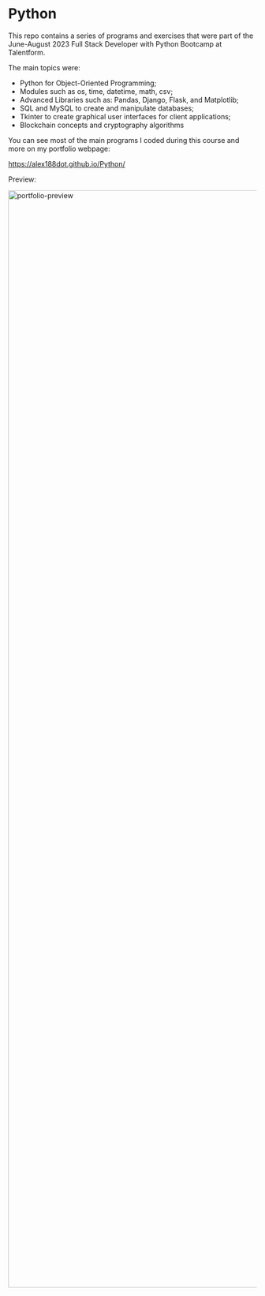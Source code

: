 # Python

This repo contains a series of programs and exercises that were part of the June-August 2023 Full Stack Developer with Python Bootcamp at Talentform.  

The main topics were:

- Python for Object-Oriented Programming;
- Modules such as os, time, datetime, math, csv;
- Advanced Libraries such as: Pandas, Django, Flask, and Matplotlib;
- SQL and MySQL to create and manipulate databases;
- Tkinter to create graphical user interfaces for client applications;
- Blockchain concepts and cryptography algorithms

You can see most of the main programs I coded during this course and more on my portfolio webpage: 

https://alex188dot.github.io/Python/

Preview:

<img width="2223" alt="portfolio-preview" src="https://github.com/Alex188dot/Python/assets/117444853/2b90a74c-8b68-400d-892f-59f5b2734b9f">

